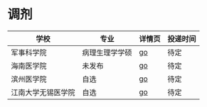 # 调剂
学校 | 专业 | 详情页 | 投递时间
---------| ------------- | ------------| ---------
军事科学院 | 病理生理学学硕 | <a href="http://www.dxy.cn/bbs/topic/40555143?source=rss" target="_blank">go</a> | 待定
海南医学院 | 未发布 | <a href="http://www.chinakaoyan.com/info/article/id/275677.shtml" target="_blank">go</a> | 待定
滨州医学院 | 自选 | <a href="http://www.chinakaoyan.com/info/article/id/275901.shtml" target="_blank">go</a> | 待定
江南大学无锡医学院 | 自选 | <a href="http://wxms.jiangnan.edu.cn/info/1071/4045.htm" target="_blank">go</a> | 待定
